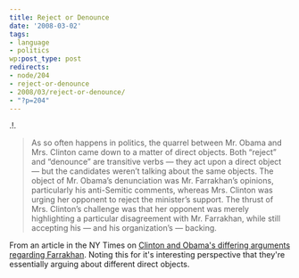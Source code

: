 ```yaml
---
title: Reject or Denounce
date: '2008-03-02'
tags:
- language
- politics
wp:post_type: post
redirects:
- node/204
- reject-or-denounce
- 2008/03/reject-or-denounce/
- "?p=204"
---
```


.!.
>

> As so often happens in politics, the quarrel between Mr. Obama and Mrs. Clinton came down to a matter of direct objects. Both “reject” and “denounce” are transitive verbs — they act upon a direct object — but the candidates weren’t talking about the same objects. The object of Mr. Obama’s denunciation was Mr. Farrakhan’s opinions, particularly his anti-Semitic comments, whereas Mrs. Clinton was urging her opponent to reject the minister’s support. The thrust of Mrs. Clinton’s challenge was that her opponent was merely highlighting a particular disagreement with Mr. Farrakhan, while still accepting his — and his organization’s — backing.

From an article in the NY Times on [Clinton and Obama's differing arguments regarding Farrakhan](http://www.nytimes.com/2008/03/02/opinion/02freedman.html). Noting this for it's interesting perspective that they're essentially arguing about different direct objects.
